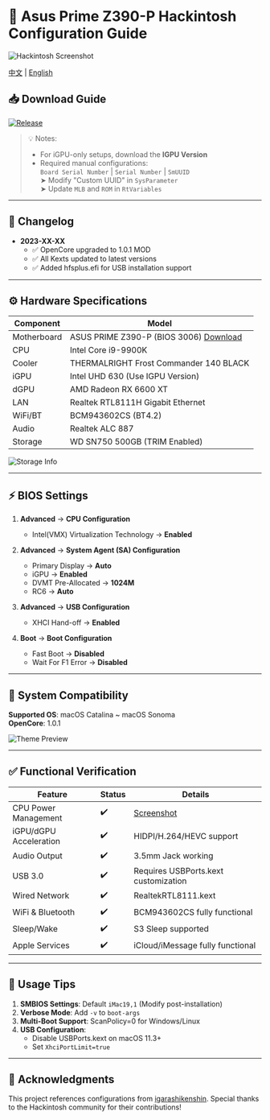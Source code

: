 # 🍎 Asus Prime Z390-P Hackintosh Configuration Guide

![Hackintosh Screenshot](https://i.postimg.cc/yYVcNt5H/i-Shot-2022-07-01-09-57-21.png)

[中文](https://github.com/jhihhe/Asus-Prime-Z390P-i9-9900K-UHD630-RX-6600XT-Hackintosh/blob/main/README.md) | [English](https://github.com/jhihhe/Asus-Prime-Z390P-i9-9900K-UHD630-RX-6600XT-Hackintosh/blob/main/README-EN.md)

## 📥 Download Guide
[![Release](https://img.shields.io/badge/Download-Releases-blue?style=for-the-badge&logo=github)](https://github.com/jhihhe/Asus-Prime-Z390P-i9-9900K-UHD630-RX-6600XT-Hackintosh/releases)

> 💡 Notes:  
> - For iGPU-only setups, download the **IGPU Version**  
> - Required manual configurations:  
>   `Board Serial Number` | `Serial Number` | `SmUUID`  
>   ➤ Modify "Custom UUID" in `SysParameter`  
>   ➤ Update `MLB` and `ROM` in `RtVariables`

---

## 🚀 Changelog
- **2023-XX-XX**
  - ✅ OpenCore upgraded to 1.0.1 MOD
  - ✅ All Kexts updated to latest versions
  - ✅ Added hfsplus.efi for USB installation support

---

## ⚙️ Hardware Specifications
| Component       | Model                                      |
|-----------------|-------------------------------------------|
| Motherboard     | ASUS PRIME Z390-P (BIOS 3006) [Download](https://www.asus.com/us/motherboards-components/motherboards/prime/prime-z390-p/HelpDesk_BIOS/) |
| CPU             | Intel Core i9-9900K                       |
| Cooler          | THERMALRIGHT Frost Commander 140 BLACK    |
| iGPU            | Intel UHD 630 (Use IGPU Version)          |
| dGPU            | AMD Radeon RX 6600 XT                     |
| LAN             | Realtek RTL8111H Gigabit Ethernet         |
| WiFi/BT         | BCM943602CS (BT4.2)                       |
| Audio           | Realtek ALC 887                           |
| Storage         | WD SN750 500GB (TRIM Enabled)             |

![Storage Info](https://tva1.sinaimg.cn/large/cec1774cly8h057sy9inrj21860u0tcy.jpg)

---

## ⚡ BIOS Settings
1. **Advanced** → **CPU Configuration**  
   - Intel(VMX) Virtualization Technology → **Enabled**

2. **Advanced** → **System Agent (SA) Configuration**  
   - Primary Display → **Auto**  
   - iGPU → **Enabled**  
   - DVMT Pre-Allocated → **1024M**  
   - RC6 → **Auto**

3. **Advanced** → **USB Configuration**  
   - XHCI Hand-off → **Enabled**

4. **Boot** → **Boot Configuration**  
   - Fast Boot → **Disabled**  
   - Wait For F1 Error → **Disabled**

---

## 🍏 System Compatibility
**Supported OS**: macOS Catalina ~ macOS Sonoma  
**OpenCore**: 1.0.1  

![Theme Preview](https://tva2.sinaimg.cn/large/cec1774cly8h1g75kzm0vj21hc0u0gmt.jpg)

---

## ✅ Functional Verification
| Feature            | Status | Details |
|--------------------|--------|---------|
| CPU Power Management | ✔️   | [Screenshot](https://tva4.sinaimg.cn/large/cec1774cly8h057spanbgj21860u0dio.jpg) |
| iGPU/dGPU Acceleration | ✔️ | HIDPI/H.264/HEVC support |
| Audio Output       | ✔️   | 3.5mm Jack working |
| USB 3.0            | ✔️   | Requires USBPorts.kext customization |
| Wired Network      | ✔️   | RealtekRTL8111.kext |
| WiFi & Bluetooth   | ✔️   | BCM943602CS fully functional |
| Sleep/Wake         | ✔️   | S3 Sleep supported |
| Apple Services     | ✔️   | iCloud/iMessage fully functional |

---

## 📝 Usage Tips
1. **SMBIOS Settings**: Default `iMac19,1` (Modify post-installation)
2. **Verbose Mode**: Add `-v` to `boot-args`
3. **Multi-Boot Support**: ScanPolicy=0 for Windows/Linux
4. **USB Configuration**:
   - Disable USBPorts.kext on macOS 11.3+
   - Set `XhciPortLimit=true`

---

## 🙏 Acknowledgments
This project references configurations from [igarashikenshin](https://github.com/igarashikenshin/Hackintosh-Asus-Prime-Z390P_i9-9900K_RX6800XT). Special thanks to the Hackintosh community for their contributions!

